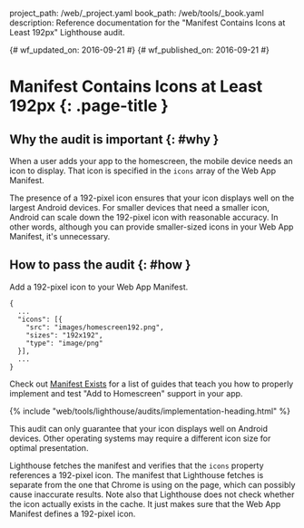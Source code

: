 project_path: /web/_project.yaml
book_path: /web/tools/_book.yaml
description: Reference documentation for the "Manifest Contains Icons at Least 192px" Lighthouse audit.

{# wf_updated_on: 2016-09-21 #}
{# wf_published_on: 2016-09-21 #}

# Manifest Contains Icons at Least 192px  {: .page-title }

## Why the audit is important {: #why }

When a user adds your app to the homescreen, the mobile device needs an icon to
display. That icon is specified in the `icons` array of the Web App Manifest.

The presence of a 192-pixel icon ensures that your icon displays well on the
largest Android devices. For smaller devices that need a smaller icon, Android
can scale down the 192-pixel icon with reasonable accuracy. In other words,
although you can provide smaller-sized icons in your Web App Manifest, it's
unnecessary.

## How to pass the audit {: #how }

Add a 192-pixel icon to your Web App Manifest.

    {
      ...
      "icons": [{
        "src": "images/homescreen192.png",
        "sizes": "192x192",
        "type": "image/png"
      }],
      ...
    }

Check out [Manifest Exists](manifest-exists#how)
for a list of guides that teach you how to properly
implement and test "Add to Homescreen" support in your app.

{% include "web/tools/lighthouse/audits/implementation-heading.html" %}

This audit can only guarantee that your icon displays well on Android devices.
Other operating systems may require a different icon size for optimal
presentation.

Lighthouse fetches the manifest and verifies that the `icons` property
references a 192-pixel icon. The manifest that Lighthouse fetches is
separate from the one that Chrome is using on the page, which can possibly
cause inaccurate results. Note also that Lighthouse does not check whether
the icon actually exists in the cache. It just makes sure that the Web App
Manifest defines a 192-pixel icon.
